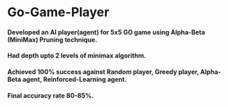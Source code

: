 # Go-Game-Player
#### Developed an AI player(agent) for 5x5 GO game using Alpha-Beta (MiniMax) Pruning technique.
#### Had depth upto 2 levels of minimax algorithm.
#### Achieved 100% success against Random player, Greedy player, Alpha-Beta agent, Reinforced-Learning agent.
#### Final accuracy rate 80-85%.
